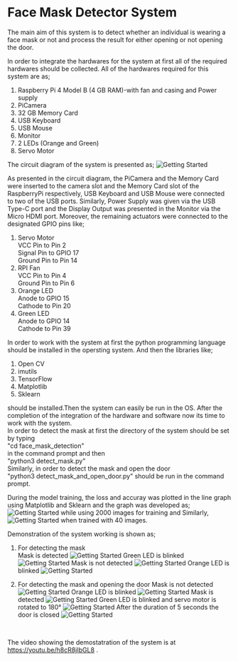 # Face Mask Detector System
The main aim of this system is to detect whether an individual is wearing a face mask or not and process the result for either opening or not opening the door.

In order to integrate the hardwares for the system at first all of the required hardwares should be collected. All of the hardwares required for this system are as;
1.	Raspberry Pi 4 Model B (4 GB RAM)-with fan and casing and Power supply
2.	PiCamera
3.	32 GB Memory Card
4.	USB Keyboard
5.	USB Mouse
6.	Monitor
7.	2 LEDs (Orange and Green)
8.	Servo Motor 

The circuit diagram of the system is presented as;
![Getting Started](./CircuitDiagram.png)

As presented in the circuit diagram, the PiCamera and the Memory Card were inserted to the camera slot and the Memory Card slot of the RaspberryPi respectively, USB Keyboard and USB Mouse were connected to two of the USB ports. Similarly, Power Supply was given via the USB Type-C port and the Display Output was presented in the Monitor via the Micro HDMI port. Moreover, the remaining actuators were connected to the designated GPIO pins like;
1.	Servo Motor<br>
    VCC Pin to Pin 2 <br>
    Signal Pin to GPIO 17 <br>
    Ground Pin to Pin 14<br>
2.	RPI Fan<br>
    VCC Pin to Pin 4<br>
    Ground Pin to Pin 6<br>
3.	Orange LED<br>
    Anode to GPIO 15 <br>
    Cathode to Pin 20<br>
4.	Green LED<br>
    Anode to GPIO 14<br>
    Cathode to Pin 39<br>

In order to work with the system at first the python programming language should be installed in the opersting system. And then the libraries like;
1. Open CV
2. imutils
3. TensorFlow
4. Matplotlib
5. Sklearn <br>

should be installed.Then the system can easily be run in the OS. After the completion of the integration of the hardware and software now its time to work with the system. <br>
In order to detect the mask at first the directory of the system should be set by typing<br>
"cd face_mask_detection"<br>
in the command prompt and then <br>
"python3 detect_mask.py"<br>
Similarly, in order to detect the mask and open the door <br>
"python3 detect_mask_and_open_door.py" should be run in the command prompt.

During the model training, the loss and accuray was plotted in the line graph using Matplotlib and Sklearn and the graph was developed as;
![Getting Started](./plot1k.png) while using 2000 images for training and 
Similarly, ![Getting Started](./plot-20.png) when trained with 40 images.

Demonstration of the system working is shown as;<br>
1. For detecting the mask<br>
Mask is detected
![Getting Started](./demoImages/A1M.png)
Green LED is blinked
![Getting Started](./demoImages/A1MR.jpg)
Mask is not detected
![Getting Started](./demoImages/A1NM.png)
Orange LED is blinked
![Getting Started](./demoImages/A1NMR.jpg) <br>

2. For detecting the mask and opening the door
Mask is not detected
![Getting Started](./demoImages/A2NM.png)
Orange LED is blinked
![Getting Started](./demoImages/A2NMR.jpg) 
Mask is detected
![Getting Started](./demoImages/A2M.png)
Green LED is blinked and servo motor is rotated to 180°
![Getting Started](./demoImages/A2MR.jpg)
After the duration of 5 seconds the door is closed
![Getting Started](./demoImages/A2MR2.jpg)

<br>

The video showing the demostatration of the system is at
https://youtu.be/h8cR8jIbGL8 .
